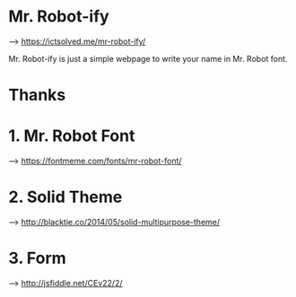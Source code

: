 # Mr. Robot-ify
 --> https://ictsolved.me/mr-robot-ify/

Mr. Robot-ify is just a simple webpage to write your name in Mr. Robot font.

# Thanks

# 1. Mr. Robot Font
  --> https://fontmeme.com/fonts/mr-robot-font/

# 2. Solid Theme
 --> http://blacktie.co/2014/05/solid-multipurpose-theme/

# 3. Form
 --> http://jsfiddle.net/CEv22/2/